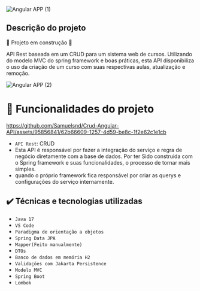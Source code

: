 ![Angular APP (1)](https://github.com/Samuelsnd/Crud-Angular-API/assets/95856841/888ed151-1e67-432d-bbf0-25af82cf5446)

## Descrição do projeto
:construction: Projeto em construção :construction:

API Rest baseada em um CRUD para um sistema web de cursos. Utilizando do modelo MVC do spring framework e boas práticas, esta API disponibiliza o uso da criação de um curso com suas respectivas aulas, atualização e remoção.

![Angular APP (2)](https://github.com/Samuelsnd/Crud-Angular-API/assets/95856841/c4b1d63e-85f8-4e16-8d86-5c7a1cd4d18c)

# :hammer: Funcionalidades do projeto

https://github.com/Samuelsnd/Crud-Angular-API/assets/95856841/62b66609-1257-4d59-be8c-1f2e62c1e1cb

- `API Rest`: CRUD
- Esta API é responsável por fazer a integração do serviço e regra de negócio diretamente com a base de dados. Por ter Sido construida com o Spring framework e suas funcionalidades, o processo de tornar mais simples.
- quando o próprio framework fica responsável por criar as querys e configurações do serviço internamente.

## ✔️ Técnicas e tecnologias utilizadas

- ``Java 17``
- ``VS Code``
- ``Paradigma de orientação a objetos``
- ``Spring Data JPA``
- ``Mapper(Feito manualmente)``
- ``DTOs``
- ``Banco de dados em memória H2``
- ``Validações com Jakarta Persistence``
- ``Modelo MVC``
- ``Spring Boot``
- ``Lombok``


